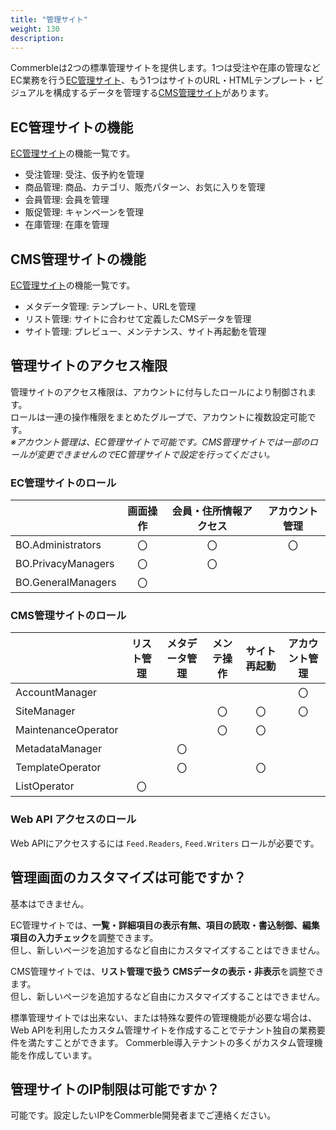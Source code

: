 ```yaml
---
title: "管理サイト"
weight: 130
description: 
---
```


Commerbleは2つの標準管理サイトを提供します。1つは受注や在庫の管理などEC業務を行う[EC管理サイト](ec)、もう1つはサイトのURL・HTMLテンプレート・ビジュアルを構成するデータを管理する[CMS管理サイト](cms)があります。

## EC管理サイトの機能
[EC管理サイト](ec)の機能一覧です。

- 受注管理: 受注、仮予約を管理
- 商品管理: 商品、カテゴリ、販売パターン、お気に入りを管理
- 会員管理: 会員を管理
- 販促管理: キャンペーンを管理
- 在庫管理: 在庫を管理

## CMS管理サイトの機能
[EC管理サイト](cms)の機能一覧です。

- メタデータ管理: テンプレート、URLを管理
- リスト管理: サイトに合わせて定義したCMSデータを管理
- サイト管理: プレビュー、メンテナンス、サイト再起動を管理

## 管理サイトのアクセス権限
管理サイトのアクセス権限は、アカウントに付与したロールにより制御されます。  
ロールは一連の操作権限をまとめたグループで、アカウントに複数設定可能です。  
*※アカウント管理は、EC管理サイトで可能です。CMS管理サイトでは一部のロールが変更できませんのでEC管理サイトで設定を行ってください。*

### EC管理サイトのロール
|                    | 画面操作 | 会員・住所情報アクセス | アカウント管理 |
|--------------------|:--------:|:----------------------:|:--------------:|
| BO.Administrators  |    〇    |           〇           |       〇       |
| BO.PrivacyManagers |    〇    |           〇           |                |
| BO.GeneralManagers |    〇    |                        |                |

### CMS管理サイトのロール
|                     | リスト管理 | メタデータ管理 | メンテ操作 | サイト再起動 | アカウント管理 |
|---------------------|:----------:|:--------------:|:----------:|:------------:|:--------------:|
| AccountManager      |            |                |            |              |       〇       |
| SiteManager         |            |                |     〇     |      〇      |       〇       |
| MaintenanceOperator |            |                |     〇     |      〇      |                |
| MetadataManager     |            |       〇       |            |              |                |
| TemplateOperator    |            |       〇       |            |      〇      |                |
| ListOperator        |     〇     |                |            |              |                |

### Web API アクセスのロール
Web APIにアクセスするには `Feed.Readers`, `Feed.Writers` ロールが必要です。

## 管理画面のカスタマイズは可能ですか？
基本はできません。  

EC管理サイトでは、**一覧・詳細項目の表示有無、項目の読取・書込制御、編集項目の入力チェック**を調整できます。  
但し、新しいページを追加するなど自由にカスタマイズすることはできません。

CMS管理サイトでは、**リスト管理で扱う CMSデータの表示・非表示**を調整できます。  
但し、新しいページを追加するなど自由にカスタマイズすることはできません。

標準管理サイトでは出来ない、または特殊な要件の管理機能が必要な場合は、
Web APIを利用したカスタム管理サイトを作成することでテナント独自の業務要件を満たすことができます。
Commerble導入テナントの多くがカスタム管理機能を作成しています。

## 管理サイトのIP制限は可能ですか？
可能です。設定したいIPをCommerble開発者までご連絡ください。
